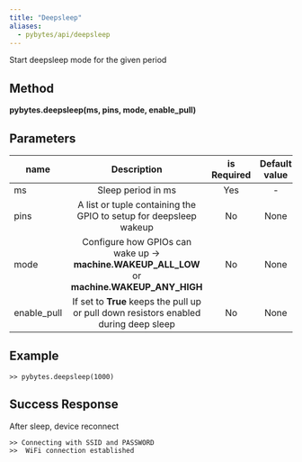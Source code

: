 ```yaml
---
title: "Deepsleep"
aliases:
  - pybytes/api/deepsleep
---
```


  Start deepsleep mode for the given period

**Method**
----
**pybytes.deepsleep(ms, pins, mode, enable_pull)**

**Parameters**
----
| name  | Description   | is Required    | Default value
| ------------- |:-------------:|:-------------:|:-------------:|
| ms   | Sleep period in ms  | Yes   | - |
| pins   | A list or tuple containing the GPIO to setup for deepsleep wakeup  | No   | None |
| mode   | Configure how GPIOs can wake up -> **machine.WAKEUP_ALL_LOW** or **machine.WAKEUP_ANY_HIGH**  | No   | None |
| enable_pull   | If set to **True** keeps the pull up or pull down resistors enabled during deep sleep  | No   | None |

**Example**
----
`>> pybytes.deepsleep(1000)`


**Success Response**
----
After sleep, device reconnect

```
>> Connecting with SSID and PASSWORD
>>  WiFi connection established
```
